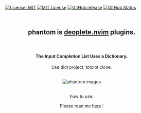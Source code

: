 [![License: MIT](https://img.shields.io/badge/License-MIT-yellow.svg)](https://opensource.org/licenses/MIT) [![MIT
License](http://img.shields.io/badge/license-MIT-blue.svg?style=flat)](
LICENSE) [![GitHub release](https://img.shields.io/github/release/takkii/phantom.svg?style=flat)](GitHub) [![GitHub Status](https://img.shields.io/github/last-commit/takkii/phantom.svg?style=flat)](GitHub)

<br />

<div align="center">
  <h2><p>phantom is <a href="https://github.com/Shougo/deoplete.nvim">deoplete.nvim</a> plugins.</p></h2>
</div>

<br />

<div align="center">
  <h4><p>The Input Completion List Uses a Dictionary.</p></h4>
  <p>Use dict project, totolot clone.</p>
</div>

<br />

<div align="center">
  <img src="https://github.com/takkii/photo/blob/main/images/phantom.gif" alt="phantom images" title="logo">
</div>

<br />

<div align="center">
  <p>how to use.</p>
</div>

<div align="center">
   <p>Please read me <a href="https://github.com/takkii/phantom/wiki/manual">here</a> !</p>
</div>

<br />
